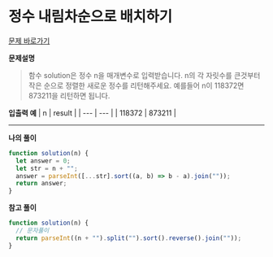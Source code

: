 # 정수 내림차순으로 배치하기

[문제 바로가기](https://school.programmers.co.kr/learn/courses/30/lessons/12933)

**문제설명**

> 함수 solution은 정수 n을 매개변수로 입력받습니다. n의 각 자릿수를 큰것부터 작은 순으로 정렬한 새로운 정수를 리턴해주세요.
> 예를들어 n이 118372면 873211을 리턴하면 됩니다.

**입출력 예**
| n | result |
| --- | --- |
| 118372 | 873211 |

---

**나의 풀이**

```javascript
function solution(n) {
  let answer = 0;
  let str = n + "";
  answer = parseInt([...str].sort((a, b) => b - a).join(""));
  return answer;
}
```

**참고 풀이**

```javascript
function solution(n) {
  // 문자풀이
  return parseInt((n + "").split("").sort().reverse().join(""));
}
```
